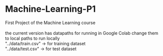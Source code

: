 # Machine-Learning-P1
First Project of the Machine Learning course\
\
the current version has datapaths for running in Google Colab change them to local paths to run locally \
"../data/train.csv" -> for training dataset \
"../data/test.csv" -> for test dataset
